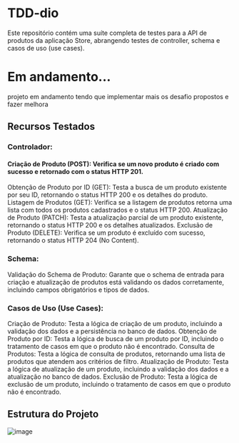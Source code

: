 # TDD-dio
Este repositório contém uma suíte completa de testes para a API de produtos da aplicação Store, abrangendo testes de controller, schema e casos de uso (use cases).

# Em andamento...
projeto em andamento tendo que implementar mais os desafio propostos e fazer melhora

## Recursos Testados
### Controlador:
#### Criação de Produto (POST): Verifica se um novo produto é criado com sucesso e retornado com o status HTTP 201.
Obtenção de Produto por ID (GET): Testa a busca de um produto existente por seu ID, retornando o status HTTP 200 e os detalhes do produto.
Listagem de Produtos (GET): Verifica se a listagem de produtos retorna uma lista com todos os produtos cadastrados e o status HTTP 200.
Atualização de Produto (PATCH): Testa a atualização parcial de um produto existente, retornando o status HTTP 200 e os detalhes atualizados.
Exclusão de Produto (DELETE): Verifica se um produto é excluído com sucesso, retornando o status HTTP 204 (No Content).

### Schema:
Validação do Schema de Produto: Garante que o schema de entrada para criação e atualização de produtos está validando os dados corretamente, incluindo campos obrigatórios e tipos de dados.

### Casos de Uso (Use Cases):
Criação de Produto: Testa a lógica de criação de um produto, incluindo a validação dos dados e a persistência no banco de dados.
Obtenção de Produto por ID: Testa a lógica de busca de um produto por ID, incluindo o tratamento de casos em que o produto não é encontrado.
Consulta de Produtos: Testa a lógica de consulta de produtos, retornando uma lista de produtos que atendem aos critérios de filtro.
Atualização de Produto: Testa a lógica de atualização de um produto, incluindo a validação dos dados e a atualização no banco de dados.
Exclusão de Produto: Testa a lógica de exclusão de um produto, incluindo o tratamento de casos em que o produto não é encontrado.

## Estrutura do Projeto
![image](https://github.com/user-attachments/assets/d663abc7-dfe0-4bab-9387-345cd7e2ecf1)
